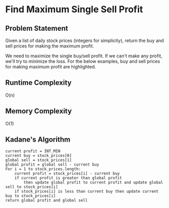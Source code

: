 # Find Maximum Single Sell Profit

## Problem Statement
Given a list of daily stock prices (integers for simplicity), return the buy and sell prices for making the maximum profit.

We need to maximize the single buy/sell profit. If we can't make any profit, we'll try to minimize the loss. For the below examples, buy and sell prices for making maximum profit are highlighted.

## Runtime Complexity
O(n)

## Memory Complexity
O(1)


## Kadane's Algorithm
```
current profit = INT_MIN
current buy = stock_prices[0]
global sell = stock_prices[1]
global profit = global sell - current buy
For i = 1 to stock_prices.length:
    current profit = stock_prices[i] - current buy
    if current profit is greater than global profit
        then update global profit to current profit and update global sell to stock_prices[i]
    if stock_prices[i] is less than current buy then update current buy to stock_prices[i]
return global profit and global sell
```
